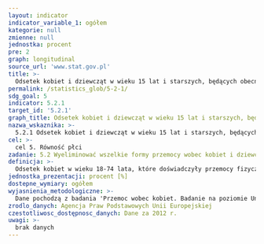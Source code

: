 ```yaml
---
layout: indicator
indicator_variable_1: ogółem
kategorie: null
zmienne: null
jednostka: procent
pre: 2
graph: longitudinal
source_url: 'www.stat.gov.pl'
title: >-
  Odsetek kobiet i dziewcząt w wieku 15 lat i starszych, będących obecnie lub w przeszłości w związku małżeńskim lub mieszkających z partnerem, wobec których obecny lub były partner stosował przemoc fizyczną, seksualną lub psychiczną w okresie ostatnich 12 miesięcy
permalink: /statistics_glob/5-2-1/
sdg_goal: 5
indicator: 5.2.1
target_id: '5.2.1'
graph_title: Odsetek kobiet i dziewcząt w wieku 15 lat i starszych, będących obecnie lub w przeszłości w związku małżeńskim lub mieszkających z partnerem, wobec których obecny lub były partner stosował przemoc fizyczną, seksualną lub psychiczną w okresie ostatnich 12 miesięcy
nazwa_wskaznika: >-
  5.2.1 Odsetek kobiet i dziewcząt w wieku 15 lat i starszych, będących obecnie lub w przeszłości w związku małżeńskim lub mieszkających z partnerem, wobec których obecny lub były partner stosował przemoc fizyczną, seksualną lub psychiczną w okresie ostatnich 12 miesięcy
cel: >-
  cel 5. Równość płci
zadanie: 5.2 Wyeliminować wszelkie formy przemocy wobec kobiet i dziewcząt w sferze publicznej i prywatnej, w tym handel ludźmi, wykorzystywanie seksualne i inne formy wyzysku
definicja: >-
  Odsetek kobiet w wieku 18-74 lata, które doświadczyły przemocy fizycznej, seksualnej lub psychicznej ze strony obecnego lub byłego partnera w okresie 12 miesięcy poprzedzających badanie.
jednostka_prezentacji: procent [%]
dostepne_wymiary: ogółem
wyjasnienia_metodologiczne: >-
  Dane pochodzą z badania 'Przemoc wobec kobiet. Badanie na poziomie Unii Europejskiej' przeprowadzonego przez Agencję Praw Podstawowych Unii Europejskiej (European Union Agency for Fundamental Right - FRA). Wyniki badania zostały opracowane w oparciu o rozmowy z 42 tys. kobiet w wieku 18–74 lata pochodzącymi ze wszystkich 28 państw członkowskich Unii Europejskiej (w każdym państwie członkowskim przeprowadzono średnio 1,5 tys. rozmów). Respondentki zostały wybrane metodą doboru losowego. Standardowe rozmowy przeprowadzane w ramach badania obejmowały pytania dotyczące przemocy fizycznej, seksualnej i psychicznej, w tym aktów przemocy ze strony partnerów (przemoc domowa). W badaniu ujęto również pytania dotyczące uporczywego nękania (stalking), molestowania seksualnego, roli nowych technologii w doświadczeniach związanych ze znęcaniem się oraz przemocy w dzieciństwie. W badaniu FRA proszono kobiety o wyodrębnienie zdarzeń, które miały miejsce po ukończeniu przez nie 15. roku życia (w określonym okresie życia) oraz zdarzeń z okresu 12 miesięcy poprzedzających rozmowę w ramach badania. Pytania dotyczące przemocy ze strony partnera odnosiły się do wszelkich aktów przemocy, które miały miejsce podczas trwania związku. Za obecnych partnerów uznane zostały osoby, które są małżeństwem lub zarejestrowanym związkiem partnerskim, mieszkają razem bez małżeństwa lub są zaangażowani w związek bez wspólnego zamieszkania. Osoby, które wcześniej pozostawały w jednej z wyżej wymienionych form związku, uważani są za byłych partnerów. Wyniki odnoszące się do doświadczeń kobiet z dowolnym partnerem są oparte na odpowiedziach respondentek, którzy w trakcie badania miały obecnego lub przynajmniej jednego poprzedniego partnera.
zrodlo_danych: Agencja Praw Podstawowych Unii Europejskiej
czestotliwosc_dostępnosc_danych: Dane za 2012 r.
uwagi: >-
  brak danych
---
```

